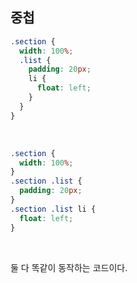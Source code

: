 ## 중첩

```scss
.section {
  width: 100%;
  .list {
    padding: 20px;
    li {
      float: left;
    }
  }
}
```

<br>

```css
.section {
  width: 100%;
}
.section .list {
  padding: 20px;
}
.section .list li {
  float: left;
}
```

<br>

둘 다 똑같이 동작하는 코드이다.